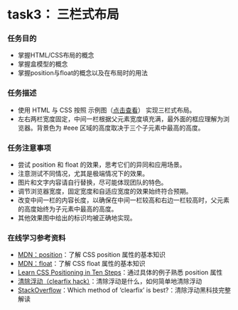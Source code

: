 # task3： 三栏式布局
### 任务目的


+	掌握HTML/CSS布局的概念
+   掌握盒模型的概念
+   掌握position与float的概念以及在布局时的用法


### 任务描述
  
+	使用 HTML 与 CSS 按照 示例图（[点击查看](../../images/task_1_3_1.png)） 实现三栏式布局。
+	左右两栏宽度固定，中间一栏根据父元素宽度填充满，最外面的框应理解为浏览器。背景色为 #eee 区域的高度取决于三个子元素中最高的高度。

 
### 任务注意事项

* 	尝试 position 和 float 的效果，思考它们的异同和应用场景。
*	注意测试不同情况，尤其是极端情况下的效果。
*	图片和文字内容请自行替换，尽可能体现团队的特色。
*	调节浏览器宽度，固定宽度和自适应宽度的效果始终符合预期。
*	改变中间一栏的内容长度，以确保在中间一栏较高和右边一栏较高时，父元素的高度始终为子元素中最高的高度。
*	其他效果图中给出的标识均被正确地实现。



### 在线学习参考资料
*	[MDN：position](https://developer.mozilla.org/zh-CN/docs/Web/CSS/position)：了解 CSS position 属性的基本知识
*   [MDN：float](https://developer.mozilla.org/zh-CN/docs/CSS/float)：了解 CSS float 属性的基本知识
*   [Learn CSS Positioning in Ten Steps](http://www.barelyfitz.com/screencast/html-training/css/positioning/)：通过具体的例子熟悉 position 属性
*   [清除浮动（clearfix hack）](http://www.barelyfitz.com/screencast/html-training/css/positioning/)：清除浮动是什么，如何简单地清除浮动
*   [StackOverflow](http://stackoverflow.com/questions/211383/what-methods-of-clearfix-can-i-use)：Which method of ‘clearfix’ is best?：清除浮动黑科技完整解读
